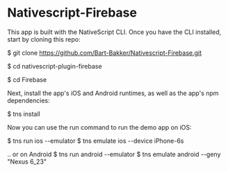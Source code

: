 # Nativescript-Firebase

This app is built with the NativeScript CLI. 
Once you have the CLI installed, start by cloning this repo:

$ git clone https://github.com/Bart-Bakker/Nativescript-Firebase.git

$ cd nativescript-plugin-firebase

$ cd Firebase

Next, install the app's iOS and Android runtimes, as well as the app's npm dependencies:

$ tns install


Now you can use the run command to run the demo app on iOS:

$ tns run ios --emulator
$ tns emulate ios --device iPhone-6s

.. or on Android
$ tns run android --emulator
$ tns emulate android --geny "Nexus 6_23"